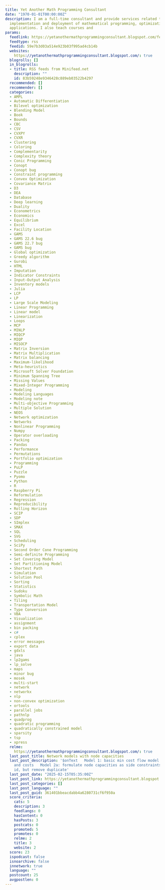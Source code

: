 ```yaml
---
title: Yet Another Math Programming Consultant
date: "1970-01-01T00:00:00Z"
description: I am a full-time consultant and provide services related to the design,
  implementation and deployment of mathematical programming, optimization and data-science
  applications. I also teach courses and
params:
  feedlink: https://yetanothermathprogrammingconsultant.blogspot.com/feeds/posts/default?alt=rss
  feedtype: rss
  feedid: 59e7b3d03a514e923b03f995ad4cb14b
  websites:
    https://yetanothermathprogrammingconsultant.blogspot.com/: true
  blogrolls: []
  in_blogrolls:
  - title: RSS feeds from Minifeed.net
    description: ""
    id: 83b59248e9346428c889eb03522b4297
  recommended: []
  recommender: []
  categories:
  - AMPL
  - Automatic Differentiation
  - Bilevel optimization
  - Blending Model
  - Book
  - Bounds
  - CBC
  - CSV
  - CVXPY
  - CVXR
  - Clustering
  - Coloring
  - Complementarity
  - Complexity theory
  - Conic Programming
  - Conopt
  - Conopt bug
  - Constraint programming
  - Convex Optimization
  - Covariance Matrix
  - D3
  - DEA
  - Database
  - Deep learning
  - Duality
  - Econometrics
  - Economics
  - Equilibrium
  - Excel
  - Facility Location
  - GAMS
  - GAMS 22.6 bug
  - GAMS 22.7 bug
  - GAMS bug
  - Global optimization
  - Greedy algorithm
  - Gurobi
  - HTML
  - Imputation
  - Indicator Constraints
  - Input-Output Analysis
  - Inventory models
  - Julia
  - LCP
  - LP
  - Large Scale Modeling
  - Linear Programming
  - Linear model
  - Linearization
  - Loops
  - MCP
  - MINLP
  - MIQCP
  - MIQP
  - MISOCP
  - Matrix Inversion
  - Matrix Multiplication
  - Matrix balancing
  - Maximum-likelihood
  - Meta-heuristics
  - Microsoft Solver Foundation
  - Minimum Spanning Tree
  - Missing Values
  - Mixed-Integer Programming
  - Modeling
  - Modeling Languages
  - Modeling note
  - Multi-objective Programming
  - Multiple Solution
  - NEOS
  - Network optimization
  - Networks
  - Nonlinear Programming
  - Numpy
  - Operator overloading
  - Packing
  - Pandas
  - Performance
  - Permutations
  - Portfolio optimization
  - Programming
  - PuLP
  - Puzzle
  - Pyomo
  - Python
  - R
  - Raspberry Pi
  - Reformulation
  - Regression
  - Reproducibility
  - Rolling Horizon
  - SCIP
  - SDP
  - SImplex
  - SMAX
  - SQL
  - SVG
  - Scheduling
  - SciPy
  - Second Order Cone Programming
  - Semi-definite Programming
  - Set Covering Model
  - Set Partitioning Model
  - Shortest Path
  - Simulation
  - Solution Pool
  - Sorting
  - Statistics
  - Sudoku
  - Symbolic Math
  - Tiling
  - Transportation Model
  - Type Conversion
  - VBA
  - Visualization
  - assignment
  - bin packing
  - c#
  - cplex
  - error messages
  - export data
  - gdxls
  - java
  - lp2gams
  - lp_solve
  - maps
  - minor bug
  - mosek
  - multi-start
  - network
  - networkx
  - nlp
  - non-convex optimization
  - ortools
  - parallel jobs
  - pathnlp
  - quadprog
  - quadratic programming
  - quadratically constrained model
  - sparsity
  - tsp
  - xpress
  relme:
    https://yetanothermathprogrammingconsultant.blogspot.com/: true
  last_post_title: Network models with node capacities
  last_post_description: '$onText   Model 1: basic min cost flow model with arc capacities
    and costs   Model 2a: formulate node capacities as side constraints   Model 2b:
    id, but remove duplicate'
  last_post_date: "2025-02-15T05:35:00Z"
  last_post_link: https://yetanothermathprogrammingconsultant.blogspot.com/2025/02/network-models-with-node-capacities.html
  last_post_categories: []
  last_post_language: ""
  last_post_guid: 361401bbeacdabb4a6280731cf6f950a
  score_criteria:
    cats: 5
    description: 3
    feedlangs: 0
    hasContent: 0
    hasPosts: 3
    postcats: 0
    promoted: 5
    promotes: 0
    relme: 2
    title: 3
    website: 2
  score: 23
  ispodcast: false
  isnoarchive: false
  innetwork: true
  language: ""
  postcount: 25
  avgpostlen: 0
---
```


